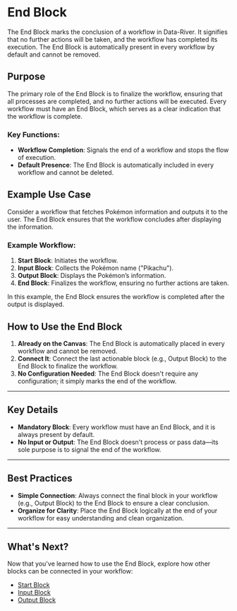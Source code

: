 # End Block

The End Block marks the conclusion of a workflow in Data-River. It signifies that no further actions will be taken, and the workflow has completed its execution. The End Block is automatically present in every workflow by default and cannot be removed.

## Purpose

The primary role of the End Block is to finalize the workflow, ensuring that all processes are completed, and no further actions will be executed. Every workflow must have an End Block, which serves as a clear indication that the workflow is complete.

### Key Functions:

- **Workflow Completion**: Signals the end of a workflow and stops the flow of execution.
- **Default Presence**: The End Block is automatically included in every workflow and cannot be deleted.

## Example Use Case

Consider a workflow that fetches Pokémon information and outputs it to the user. The End Block ensures that the workflow concludes after displaying the information.

### Example Workflow:

1. **Start Block**: Initiates the workflow.
2. **Input Block**: Collects the Pokémon name ("Pikachu").
3. **Output Block**: Displays the Pokémon’s information.
4. **End Block**: Finalizes the workflow, ensuring no further actions are taken.

In this example, the End Block ensures the workflow is completed after the output is displayed.

## How to Use the End Block

1. **Already on the Canvas**: The End Block is automatically placed in every workflow and cannot be removed.
2. **Connect It**: Connect the last actionable block (e.g., Output Block) to the End Block to finalize the workflow.
3. **No Configuration Needed**: The End Block doesn't require any configuration; it simply marks the end of the workflow.

---

## Key Details

- **Mandatory Block**: Every workflow must have an End Block, and it is always present by default.
- **No Input or Output**: The End Block doesn't process or pass data—its sole purpose is to signal the end of the workflow.

---

## Best Practices

- **Simple Connection**: Always connect the final block in your workflow (e.g., Output Block) to the End Block to ensure a clear conclusion.
- **Organize for Clarity**: Place the End Block logically at the end of your workflow for easy understanding and clean organization.

---

## What's Next?

Now that you've learned how to use the End Block, explore how other blocks can be connected in your workflow:

- [Start Block](guides/building-workflows/start.md)
- [Input Block](guides/building-workflows/input.md)
- [Output Block](guides/building-workflows/output.md)
